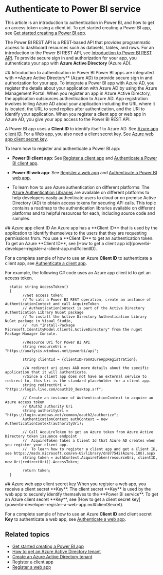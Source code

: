 <properties
   pageTitle="Authenticate to Power BI service"
   description="Authenticate to Power BI service"
   services="powerbi"
   documentationCenter=""
   authors="dvana"
   manager="mblythe"
   editor=""
   tags=""/>

<tags
   ms.service="powerbi"
   ms.devlang="NA"
   ms.topic="article"
   ms.tgt_pltfrm="NA"
   ms.workload="powerbi"
   ms.date="02/03/2016"
   ms.author="derrickv"/>

# Authenticate to Power BI service

This article is an introduction to authentication in Power BI, and how to get an access token using a client id. To get started creating a Power BI app, see [Get started creating a Power BI app](powerbi-developer-steps-to-create-a-power-bi-app.md).

The Power BI REST API is a REST-based API that provides programmatic access to dashboard resources such as datasets, tables, and rows. For an introduction to the Power BI REST API, see [Introduction to Power BI REST API](powerbi-developer-introduction-to-creating-a-power-bi-app.md). To provide secure sign in and authorization for your app, you authenticate your app with **Azure Active Directory** (Azure AD).

<a name="intro"/>
## Introduction to authentication in Power BI
Power BI apps are integrated with **Azure Active Directory** (Azure AD) to provide secure sign in and authorization for your app. To integrate a Power BI app with Azure AD, you register the details about your application with Azure AD by using the Azure Management Portal. When you register an app in Azure Active Directory, the application outsources authentication to Azure AD. App registration involves telling Azure AD about your application including the URL where it is located, the URL to send replies after authentication, and the URI to identify your application. When you register a client app or web app in Azure AD, you give your app access to the Power BI REST API.

A Power BI app uses a **Client ID** to identify itself to Azure AD. See [Azure app client ID](#clientID). For a Web app, you also need a client secret key. See [Azure web app client secret key](#clientSecret).

To learn how to register and authenticate a Power BI app:

- **Power BI client app**: See [Register a client app](powerbi-developer-register-a-client-app.md) and [Authenticate a Power BI client app](powerbi-developer-authenticate-a-client-app.md).

- **Power BI web app**: See [Register a web app](powerbi-developer-register-a-web-app.md) and [Authenticate a Power BI web app](powerbi-developer-authenticate-a-web-app.md).

- To learn how to use Azure authentication on different platforms: The [Azure Authentication Libraries](https://azure.microsoft.com/en-us/documentation/articles/active-directory-authentication-libraries/) are available on different platforms to help developers easily authenticate users to cloud or on premise Active Directory (AD) to obtain access tokens for securing API calls. This topic contains a roadmap to the authentication libraries available on different platforms and to helpful resources for each, including source code and samples.

<a name="clientID"/>
## Azure app client ID
An Azure app has a **Client ID** that is used by the application to identify themselves to the users that they are requesting permissions from. You use a **Client ID** to get an authentication token. To get an Azure **Client ID**, see [How to get a client app id](powerbi-developer-register-a-client-app.md#clientID).

For a complete sample of how to use an Azure **Client ID** to authenticate a client app, see [Authenticate a client app](powerbi-developer-authenticate-a-client-app.md).

For example, the following C# code uses an Azure app client id to get an access token.

      static string AccessToken()
      {
            //Get access token:
            // To call a Power BI REST operation, create an instance of AuthenticationContext and call AcquireToken
            // AuthenticationContext is part of the Active Directory Authentication Library NuGet package
            // To install the Active Directory Authentication Library NuGet package in Visual Studio,
            //  run "Install-Package Microsoft.IdentityModel.Clients.ActiveDirectory" from the nuget Package Manager Console.

            //Resource Uri for Power BI API
            string resourceUri = "https://analysis.windows.net/powerbi/api";

            string clientId = {clientIDFromAzureAppRegistration};

            //A redirect uri gives AAD more details about the specific application that it will authenticate.
            //Since a client app does not have an external service to redirect to, this Uri is the standard placeholder for a client app.
            string redirectUri = "https://login.live.com/oauth20_desktop.srf";

            // Create an instance of AuthenticationContext to acquire an Azure access token
            // OAuth2 authority Uri
            string authorityUri = "https://login.windows.net/common/oauth2/authorize";
            AuthenticationContext authContext = new AuthenticationContext(authorityUri);

            // Call AcquireToken to get an Azure token from Azure Active Directory token issuance endpoint
            //  AcquireToken takes a Client Id that Azure AD creates when you register your client app.
            //  To learn how to register a client app and get a Client ID, see https://msdn.microsoft.com/en-US/library/dn877542(Azure.100).aspx   
            string token = authContext.AcquireToken(resourceUri, clientID, new Uri(redirectUri)).AccessToken;

            return token;
      }

<a name="clientSecret"/>
## Azure web app client secret key
When you register a web app, you receive a client secret **Key**. The client secret **Key** is used by the web app to securely identify themselves to the **Power BI service**. To get an Azure client secret **Key**, see [How to get a client secret key](powerbi-developer-register-a-web-app.md#clientSecret).

For a complete sample of how to use an Azure **Client ID** and client secret **Key** to authenticate a web app, see [Authenticate a web app](powerbi-developer-authenticate-a-web-app.md).

## Related topics
- [Get started creating a Power BI app](powerbi-developer-steps-to-create-a-power-bi-app.md)
- [How to get an Azure Active Directory tenant](https://azure.microsoft.com/en-us/documentation/articles/active-directory-howto-tenant/)
- [Create an Azure Active Directory tenant](powerbi-developer-create-an-azure-active-directory-tenant.md)
- [Register a client app](powerbi-developer-register-a-client-app.md)
- [Register a web app](powerbi-developer-register-a-web-app.md)
